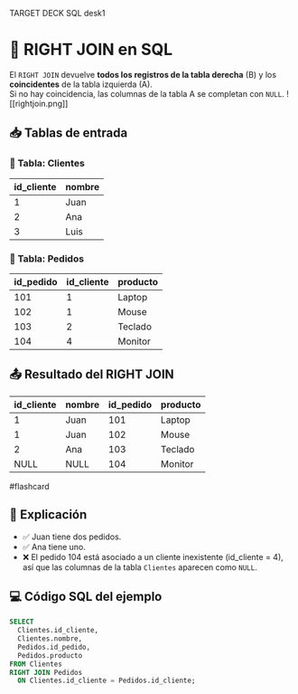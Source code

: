 TARGET DECK
SQL desk1

# 🔁 RIGHT JOIN en SQL
El `RIGHT JOIN` devuelve **todos los registros de la tabla derecha** (B) y los **coincidentes** de la tabla izquierda (A).  
Si no hay coincidencia, las columnas de la tabla A se completan con `NULL`.
![[rightjoin.png]]
## 📥 Tablas de entrada
### 🧾 Tabla: Clientes
| id_cliente | nombre |
| ---------- | ------ |
| 1          | Juan   |
| 2          | Ana    |
| 3          | Luis   |
### 🧾 Tabla: Pedidos
|id_pedido|id_cliente|producto|
|---|---|---|
|101|1|Laptop|
|102|1|Mouse|
|103|2|Teclado|
|104|4|Monitor|
## 📤 Resultado del RIGHT JOIN
| id_cliente | nombre | id_pedido | producto |
|------------|--------|-----------|----------|
| 1          | Juan   | 101       | Laptop   |
| 1          | Juan   | 102       | Mouse    |
| 2          | Ana    | 103       | Teclado  |
| NULL       | NULL   | 104       | Monitor  |
 #flashcard


## 📌 Explicación
- ✅ Juan tiene dos pedidos.
- ✅ Ana tiene uno.
- ❌ El pedido 104 está asociado a un cliente inexistente (id_cliente = 4), así que las columnas de la tabla `Clientes` aparecen como `NULL`.
## 💻 Código SQL del ejemplo
```sql
SELECT 
  Clientes.id_cliente,
  Clientes.nombre,
  Pedidos.id_pedido,
  Pedidos.producto
FROM Clientes
RIGHT JOIN Pedidos
  ON Clientes.id_cliente = Pedidos.id_cliente;
```
<!--ID: 1749475357946-->

